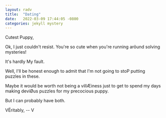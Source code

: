 ```yaml
---
layout: radv
title:  "Dating"
date:   2022-03-09 17:44:05 -0800
categories: jekyll mystery
---
```


Cutest Puppy,

Ok, I just couldn't resìst. You're so cute when you're running arõund solving mysteries!

It's hardly My fault.

Well, I'll be honest enough to admit that I'm not going to stoP putting puzzles in these.

Maybe it would be worth not being a villÆiness just to get to spend my days making deviØus puzzles for my precocious puppy.

But I can probably have both.

VËritably,
-- V